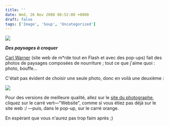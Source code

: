 ```yaml
---
title: ''
date: Wed, 26 Nov 2008 08:52:00 +0000
draft: false
tags: ['Image', 'Soup', 'Uncategorized']
---
```


![](https://madd0.files.wordpress.com/2008/11/rcxxgaq0ngra9evic7vmtxfjo1_1280.jpg)

**_Des paysages à croquer_**

[Carl Warner](http://www.carlwarner.com/) (site web de m\*rde tout en Flash et avec des pop-ups) fait des photos de paysages composées de nourriture ; tout ce que j'aime quoi : photo, bouffe…

C'était pas évident de choisir une seule photo, donc en voilà une deuxième :

![](https://67.media.tumblr.com/RcxxGAQ0ngra2bdxGJ1YcPjSo1_400.jpg)

Pour des versions de meilleure qualité, allez sur le [site du photographe](http://www.carlwarner.com/), cliquez sur le carré vert—"Website", comme si vous étiez pas déjà sur le site web :/ —puis, dans le pop-up, sur le carré orange.

En espérant que vous n'aurez pas trop faim après ;)